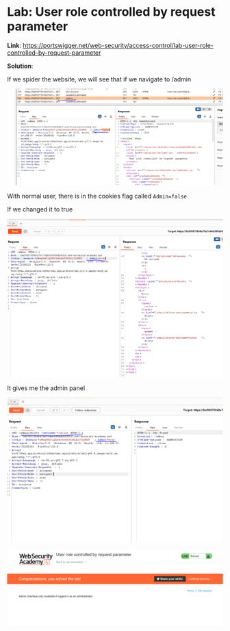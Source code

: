 # Lab: User role controlled by request parameter

**Link**: https://portswigger.net/web-security/access-control/lab-user-role-controlled-by-request-parameter

**Solution**:

If we spider the website, we will see that if we navigate to /admin 

<p align="center" width="100%">
  <img src="image1.png" width="800" hight="500"/>
</p>

With normal user, there is in the cookies flag called `Admin=false`

If we changed it to true

<p align="center" width="100%">
  <img src="image2.png" width="800" hight="500"/>
</p>

It gives me the admin panel

<p align="center" width="100%">
  <img src="image3.png" width="800" hight="500"/>
</p>

<p align="center" width="100%">
  <img src="image4.png" width="800" hight="500"/>
</p>
